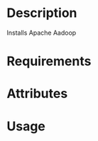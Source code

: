 Description
===========
Installs Apache Aadoop 

Requirements
============

Attributes
==========

Usage
=====

